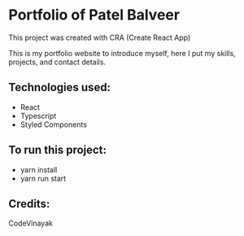 # Portfolio of Patel Balveer

This project was created with CRA (Create React App)

This is my portfolio website to introduce myself, here I put my skills, projects, and contact details.

## Technologies used:
- React
- Typescript
- Styled Components
 
## To run this project:
- yarn install
- yarn run start
## Credits:
<a herf="https://github.com/CodeVinayak">CodeVinayak</a>